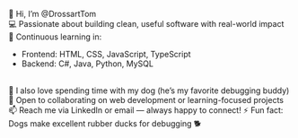👋 Hi, I’m @DrossartTom  
💻 Passionate about building clean, useful software with real-world impact  
🌱 Continuous learning in:
 <ul>
   <li>Frontend: HTML, CSS, JavaScript, TypeScript  </li>
   <li>Backend: C#, Java, Python, MySQL</li>
 </ul>
 <br>
🐶 I also love spending time with my dog (he’s my favorite debugging buddy)  
🤝 Open to collaborating on web development or learning-focused projects  
📫 Reach me via LinkedIn or email — always happy to connect!  
⚡ Fun fact: Dogs make excellent rubber ducks for debugging 🐕  



<!---
DrossartTom/DrossartTom is a ✨ special ✨ repository because its `README.md` (this file) appears on your GitHub profile.
You can click the Preview link to take a look at your changes.
--->

